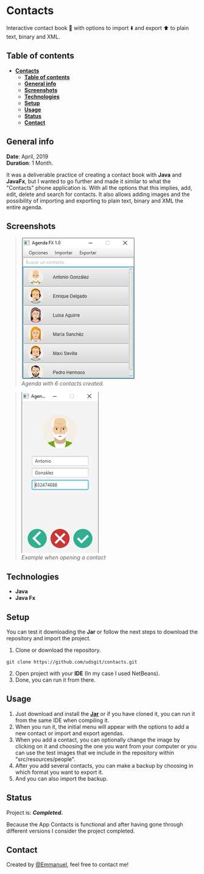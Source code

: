 # **Contacts**

Interactive contact book 📖 with options to import ⬇️ and export ⬆️ to plain text, binary and XML.

## **Table of contents**

- [**Contacts**](#contacts)
  - [**Table of contents**](#table-of-contents)
  - [**General info**](#general-info)
  - [**Screenshots**](#screenshots)
  - [**Technologies**](#technologies)
  - [**Setup**](#setup)
  - [**Usage**](#usage)
  - [**Status**](#status)
  - [**Contact**](#contact)

## **General info**

**Date**: April, 2019  
**Duration**: 1 Month.

It was a deliverable practice of creating a contact book with **Java** and **JavaFx**, but I wanted to go further and made it similar to what the "Contacts" phone application is. With all the options that this implies, add, edit, delete and search for contacts. It also allows adding images and the possibility of importing and exporting to plain text, binary and XML the entire agenda.

## **Screenshots**

> ![Screenshot](images/contacts.png)  
> _Agenda with 6 contacts created._

> ![Screenshot](images/contact-example.png)  
> _Example when opening a contact_

## **Technologies**

- **Java**
- **Java Fx**

## **Setup**

You can test it downloading the **Jar** or follow the next steps to download the repository and import the project.

1. Clone or download the repository.

```console
git clone https://github.com/udsgit/contacts.git
```

2. Open project with your **IDE** (In my case I used NetBeans).
3. Done, you can run it from there.

## **Usage**

1. Just download and install the [**Jar**](./apk/tic-tac-toe.apk) or if you have cloned it, you can run it from the same IDE when compiling it.
2. When you run it, the initial menu will appear with the options to add a new contact or import and export agendas.
3. When you add a contact, you can optionally change the image by clicking on it and choosing the one you want from your computer or you can use the test images that we include in the repository within "src/resources/people".
4. After you add several contacts, you can make a backup by choosing in which format you want to export it.
5. And you can also import the backup.

## **Status**

Project is: **_Completed._**

Because the App Contacts is functional and after having gone through different versions I consider the project completed.

## **Contact**

Created by [@Emmanuel](https://www.linkedin.com/in/emagleza/), feel free to contact me!
